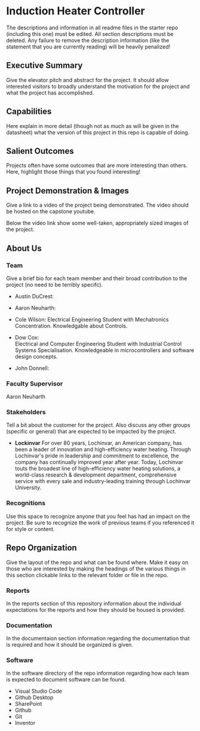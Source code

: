 # Induction Heater Controller

The descriptions and information in all readme files in the starter repo (including this one) must be edited. All section descriptions must be deleted. Any failure to remove the description information (like the statement that you are currently reading) will be heavily penalized!

## Executive Summary

Give the elevator pitch and abstract for the project. It should allow interested visitors to broadly understand the motivation for the project and what the project has accomplished.


## Capabilities

Here explain in more detail (though not as much as will be given in the datasheet) what the version of this project in this repo is capable of doing.


## Salient Outcomes

Projects often have some outcomes that are more interesting than others. Here, highlight those things that you found interesting!


## Project Demonstration & Images

Give a link to a video of the project being demonstrated. The video should be hosted on the capstone youtube.

Below the video link show some well-taken, appropriately sized images of the project.


## About Us

### Team

Give a brief bio for each team member and their broad contribution to the project (no need to be terribly specifc).
- Austin DuCrest:
  
- Aaron Neuharth:
  
- Cole Wilson:
  Electrical Engineering Student with Mechatronics Concentration. Knowledgable about Controls. 
- Dow Cox:  
  Electrical and Computer Engineering Student with Industrial Control Systems Specialisation. Knowledgeable in microcontrollers and software design concepts. 
- John Donnell:
  

### Faculty Supervisor

Aaron Neuharth

### Stakeholders

Tell a bit about the customer for the project. Also discuss any other groups (specific or general) that are expected to be impacted by the project.
- **Lockinvar**
For over 80 years, Lochinvar, an American company, has been a leader of innovation and high-efficiency water heating. Through Lochinvar's pride in leadership and commitment to excellence, the company has continually improved year after year. Today, Lochinvar touts the broadest line of high-efficiency water heating solutions, a world-class research & development department, comprehensive service with every sale and industry-leading training through Lochinvar University.

### Recognitions

Use this space to recognize anyone that you feel has had an impact on the project. Be sure to recognize the work of previous teams if you referenced it for style or content. 

## Repo Organization

Give the layout of the repo and what can be found where. Make it easy on those who are interested by making the headings of the various things in this section clickable links to the relevant folder or file in the repo.


### Reports

In the reports section of this repository information about the individual expectations for the reports and how they should be housed is provided.

### Documentation

In the documentaion section information regarding the documentation that is required and how it should be organized is given.

### Software

In the software directory of the repo information regarding how each team is expected to document software can be found.
 - Visual Studio Code
 - Github Desktop
 - SharePoint
 - Github
 - Git
 - Inventor 
